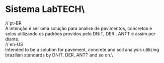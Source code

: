 # Sistema LabTECH\

// pt-BR\
A intenção é ser uma solução para analise de pavimentos, concretos e solos utilizando os padrões providos pelo DNIT, DER , ANTT e assim por diante.\
// en-US\
Intended to be a solution for pavement, concrete and soil analysis utilizing brazilian standards by DNIT, DER, ANTT and so on.\
